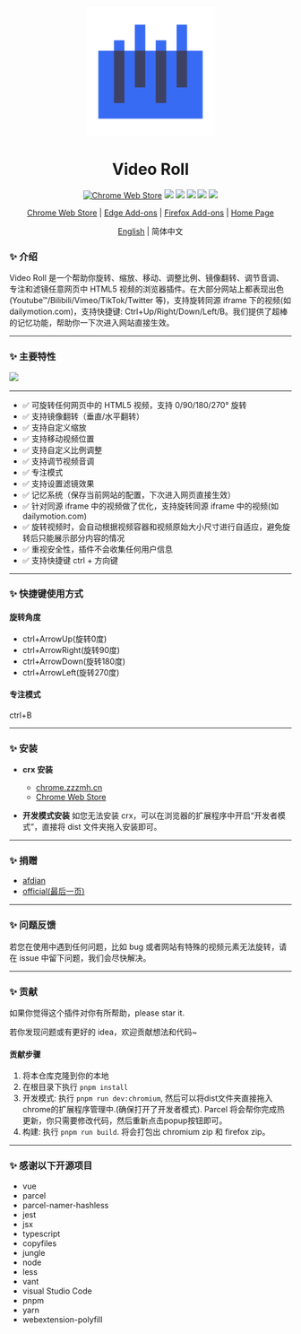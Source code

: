 <!--
 * @description: video roll
 * @Author: Gouxinyu
 * @Date: 2022-01-13 22:43:33
-->
<p align="center">
  <a href="https://gomi.site/VideoRoll">
    <img width="230" src="src/icons/icon_512.png">
  </a>
</p>

<h1 align="center">
Video Roll
</h1>

<div align="center">

[![Chrome Web Store](https://badgen.net/chrome-web-store/users/cokngoholafkeghnhhdlmiadlojpindm?icon=chrome&color=0f9d58)](https://chrome.google.com/webstore/detail/cokngoholafkeghnhhdlmiadlojpindm?hl=en) ![](https://badgen.net/chrome-web-store/rating/cokngoholafkeghnhhdlmiadlojpindm) ![](https://badgen.net/chrome-web-store/stars/cokngoholafkeghnhhdlmiadlojpindm) ![](https://img.shields.io/github/stars/gxy5202/VideoRoll) ![](https://img.shields.io/github/package-json/v/gxy5202/VideoRoll) ![](https://img.shields.io/github/package-json/license/gxy5202/VideoRoll)

[Chrome Web Store](https://chrome.google.com/webstore/detail/video-roll/cokngoholafkeghnhhdlmiadlojpindm?hl=zh-CN&authuser=0 "Chrome Web Store") |
[Edge Add-ons](https://microsoftedge.microsoft.com/addons/detail/video-roll/indeeigndpaahbcegcanpmbenmkbkmmn "Edge Add-ons") |
[Firefox Add-ons](https://addons.mozilla.org/firefox/addon/videoroll/ "Firefox Add-ons") |
[Home Page](https://gomi.site/VideoRoll "Home Page")

[English](README.md) | 简体中文
</div>

### ✨ 介绍

Video Roll 是一个帮助你旋转、缩放、移动、调整比例、镜像翻转、调节音调、专注和滤镜任意网页中 HTML5 视频的浏览器插件。在大部分网站上都表现出色(Youtube™/Bilibili/Vimeo/TikTok/Twitter 等)，支持旋转同源 iframe 下的视频(如 dailymotion.com)，支持快捷键: Ctrl+Up/Right/Down/Left/B。我们提供了超棒的记忆功能，帮助你一下次进入网站直接生效。

---

### ✨ 主要特性

![](https://tuchuangs.com/imgs/2022/09/11/0b4c21db7b3e0d01.png)

---

-   ✅ 可旋转任何网页中的 HTML5 视频，支持 0/90/180/270° 旋转
-   ✅ 支持镜像翻转（垂直/水平翻转）
-   ✅ 支持自定义缩放
-   ✅ 支持移动视频位置
-   ✅ 支持自定义比例调整
-   ✅ 支持调节视频音调
-   ✅ 专注模式
-   ✅ 支持设置滤镜效果
-   ✅ 记忆系统（保存当前网站的配置，下次进入网页直接生效）
-   ✅ 针对同源 iframe 中的视频做了优化，支持旋转同源 iframe 中的视频(如 dailymotion.com)
-   ✅ 旋转视频时，会自动根据视频容器和视频原始大小尺寸进行自适应，避免旋转后只能展示部分内容的情况
-   ✅ 重视安全性，插件不会收集任何用户信息
-   ✅ 支持快捷键 ctrl + 方向键

---

### ✨ 快捷键使用方式

#### 旋转角度
-   ctrl+ArrowUp(旋转0度)
-   ctrl+ArrowRight(旋转90度)
-   ctrl+ArrowDown(旋转180度)
-   ctrl+ArrowLeft(旋转270度)

#### 专注模式
ctrl+B

---

### ✨ 安装

-   **crx 安装**
    - [chrome.zzzmh.cn](https://chrome.zzzmh.cn/info/cokngoholafkeghnhhdlmiadlojpindm)
    - [Chrome Web Store](https://chrome.google.com/webstore/detail/video-roll/cokngoholafkeghnhhdlmiadlojpindm?hl=zh-CN&authuser=0 "Chrome Web Store")

-   **开发模式安装**
    如您无法安装 crx，可以在浏览器的扩展程序中开启“开发者模式”，直接将 dist 文件夹拖入安装即可。

---

### ✨ 捐赠

-   [afdian](https://afdian.net/a/gomi_gxy/plan)
-   [official(最后一页)](https://gomi.site/VideoRoll)

---

### ✨ 问题反馈

若您在使用中遇到任何问题，比如 bug 或者网站有特殊的视频元素无法旋转，请在 issue 中留下问题，我们会尽快解决。

---

### ✨ 贡献

如果你觉得这个插件对你有所帮助，please star it.

若你发现问题或有更好的 idea，欢迎贡献想法和代码~

#### 贡献步骤

1. 将本仓库克隆到你的本地
2. 在根目录下执行 `pnpm install`
3. 开发模式: 执行 `pnpm run dev:chromium`, 然后可以将dist文件夹直接拖入chrome的扩展程序管理中.(确保打开了开发者模式). Parcel 将会帮你完成热更新，你只需要修改代码，然后重新点击popup按钮即可。
4. 构建: 执行 `pnpm run build`. 将会打包出 chromium zip 和 firefox zip。
---

### ✨ 感谢以下开源项目

-   vue
-   parcel
-   parcel-namer-hashless
-   jest
-   jsx
-   typescript
-   copyfiles
-   jungle
-   node
-   less
-   vant
-   visual Studio Code
-   pnpm
-   yarn
-   webextension-polyfill
